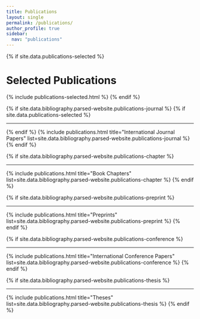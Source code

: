 ```yaml
---
title: Publications
layout: single
permalink: /publications/
author_profile: true
sidebar:
  nav: "publications"
---
```


{% if site.data.publications-selected %}
# Selected Publications
  {% include publications-selected.html %}
{% endif %}

{% if site.data.bibliography.parsed-website.publications-journal %}
  {% if site.data.publications-selected %}
***
  {% endif %}
  {% include publications.html title="International Journal Papers" list=site.data.bibliography.parsed-website.publications-journal %}
{% endif %}

{% if site.data.bibliography.parsed-website.publications-chapter %}
***
  {% include publications.html title="Book Chapters" list=site.data.bibliography.parsed-website.publications-chapter %}
{% endif %}

{% if site.data.bibliography.parsed-website.publications-preprint %}
***
  {% include publications.html title="Preprints" list=site.data.bibliography.parsed-website.publications-preprint %}
{% endif %}

{% if site.data.bibliography.parsed-website.publications-conference %}
***
  {% include publications.html title="International Conference Papers" list=site.data.bibliography.parsed-website.publications-conference %}
{% endif %}

{% if site.data.bibliography.parsed-website.publications-thesis %}
***
  {% include publications.html title="Theses" list=site.data.bibliography.parsed-website.publications-thesis %}
{% endif %}
